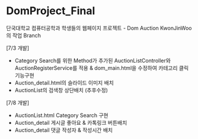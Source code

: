 # DomProject_Final
단국대학교 컴퓨터공학과 학생들의 웹페이지 프로젝트 - Dom Auction 
KwonJinWoo의 작업 Branch

[7/3 개발]
- Category Search를 위한 Method가 추가된 AuctionListController와 AuctionRegisterService를 적용 & dom_main.html을 수정하여 카테고리 클릭기능구현
- Auction_detail.html의 슬라이드 이미지 배치
- AuctionList의 검색창 상단배치 (추후수정)

[7/8 개발]
- AuctionList.html Category Search 구현
- Auction_detail 게시글 좋아요 & 카톡링크 버튼배치
- Auction_detail 댓글 작성자 & 작성시간 배치
